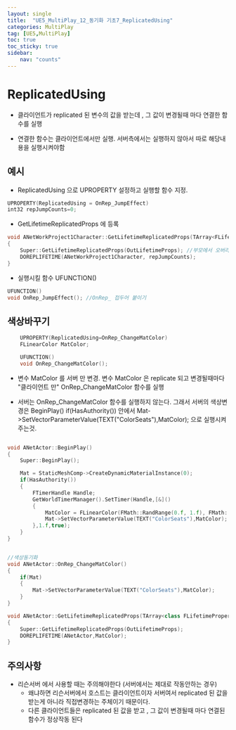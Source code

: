 ```yaml
---
layout: single
title:  "UE5_MultiPlay_12_동기화 기초7_ReplicatedUsing"
categories: MultiPlay
tag: [UE5,MultiPlay]
toc: true
toc_sticky: true
sidebar:
    nav: "counts"
---
```


# ReplicatedUsing
   
* 클라이언트가 replicated 된 변수의 값을 받는데 , 그 값이 변경될때 마다 연결한 함수를 실행

* 연결한 함수는 클라이언트에서만 실행. 서버측에서는 실행하지 않아서 따로 해당내용을 실행시켜야함

## 예시

* ReplicatedUsing 으로 UPROPERTY 설정하고 실행할 함수 지정.
```cpp
UPROPERTY(ReplicatedUsing = OnRep_JumpEffect)
int32 repJumpCounts=0;
```

* GetLifetimeReplicatedProps 에 등록
   
```cpp
void ANetWorkProject1Character::GetLifetimeReplicatedProps(TArray<FLifetimeProperty>& OutLifetimeProps) const
{
	Super::GetLifetimeReplicatedProps(OutLifetimeProps); //부모에서 오버라이드 된 것들을 실행
	DOREPLIFETIME(ANetWorkProject1Character, repJumpCounts);
}
```

* 실행시킬 함수 UFUNCTION()
```cpp
UFUNCTION()
void OnRep_JumpEffect(); //OnRep_ 접두어 붙이기 
```

## 색상바꾸기

```cpp
	UPROPERTY(ReplicatedUsing=OnRep_ChangeMatColor)
	FLinearColor MatColor;

	UFUNCTION()
	void OnRep_ChangeMatColor();
```

* 변수 MatColor 를 서버 만 변경.  변수 MatColor 은 replicate 되고 변경될때마다 "클라이언트 만" OnRep_ChangeMatColor 함수를 실행

* 서버는 OnRep_ChangeMatColor 함수를 실행하지 않는다. 그래서 서버의 색상변경은  BeginPlay() if(HasAuthority()) 안에서   Mat->SetVectorParameterValue(TEXT("ColorSeats"),MatColor); 으로 실행시켜 주는것.

```cpp

void ANetActor::BeginPlay()
{
	Super::BeginPlay();

	Mat = StaticMeshComp->CreateDynamicMaterialInstance(0);
	if(HasAuthority())
	{
		FTimerHandle Handle;
		GetWorldTimerManager().SetTimer(Handle,[&]()
		{
			MatColor = FLinearColor(FMath::RandRange(0.f, 1.f), FMath::RandRange(0.f, 1.f), FMath::RandRange(0.f, 1.f), 1.f);
			Mat->SetVectorParameterValue(TEXT("ColorSeats"),MatColor);
		},1.f,true);
	}
}


//색상동기화
void ANetActor::OnRep_ChangeMatColor()
{
	if(Mat)
	{
		Mat->SetVectorParameterValue(TEXT("ColorSeats"),MatColor);
	}
}

void ANetActor::GetLifetimeReplicatedProps(TArray<class FLifetimeProperty>& OutLifetimeProps) const
{
	Super::GetLifetimeReplicatedProps(OutLifetimeProps);
	DOREPLIFETIME(ANetActor,MatColor);
}
```


## 주의사항 

* 리슨서버 에서 사용할 때는 주의해야한다 (서버에서는 제대로 작동안하는 경우)
	* 왜냐하면 리슨서버에서 호스트는 클라이언트이자 서버여서 replicated 된 값을 받는게 아니라 직접변경하는 주체이기 때문이다.
	* 다른 클라이언트들은 replicated 된 값을 받고 , 그 값이 변경될때 마다 연결된 함수가 정상작동 된다 

